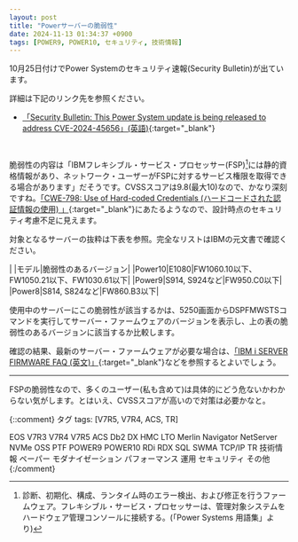 ```yaml
---
layout: post
title: "Powerサーバーの脆弱性"
date: 2024-11-13 01:34:37 +0900
tags: [POWER9, POWER10, セキュリティ, 技術情報]
---
```

10月25日付けでPower Systemのセキュリティ速報(Security Bulletin)が出ています。

詳細は下記のリンク先を参照ください。
* [「Security Bulletin: This Power System update is being released to address CVE-2024-45656」(英語)](https://www.ibm.com/support/pages/node/7174183){:target="_blank"}

<br>

脆弱性の内容は「IBMフレキシブル・サービス・プロセッサー(FSP)[^1]には静的資格情報があり、ネットワーク・ユーザーがFSPに対するサービス権限を取得できる場合があります」だそうです。CVSSスコアは9.8(最大10)なので、かなり深刻ですね。[「CWE-798: Use of Hard-coded Credentials (ハードコードされた認証情報の使用) 」](https://cwe.mitre.org/data/definitions/798.html){:target="_blank"}にあたるようなので、設計時点のセキュリティ考慮不足に見えます。

対象となるサーバーの抜粋は下表を参照。完全なリストはIBMの元文書で確認ください。

| |モデル|脆弱性のあるバージョン|
|Power10|E1080|FW1060.10以下、FW1050.21以下、FW1030.61以下|
|Power9|S914, S924など|FW950.C0以下|
|Power8|S814, S824など|FW860.B3以下|

使用中のサーバーにこの脆弱性が該当するかは、5250画面からDSPFMWSTSコマンドを実行してサーバー・ファームウェアのバージョンを表示し、上の表の脆弱性のあるバージョンに該当するか比較します。

確認の結果、最新のサーバー・ファームウェアが必要な場合は、[「IBM i SERVER FIRMWARE FAQ (英文)」](https://cwe.mitre.org/data/definitions/798.html){:target="_blank"}などを参照するとよいでしょう。

<hr>

FSPの脆弱性なので、多くのユーザー(私も含めて)は具体的にどう危ないかわからない気がします。とはいえ、CVSSスコアが高いので対策は必要かなと。


[^1]: 診断、初期化、構成、ランタイム時のエラー検出、および修正を行うファームウェア。フレキシブル・サービス・プロセッサーは、管理対象システムをハードウェア管理コンソールに接続する。(「Power Systems 用語集」より)


{::comment}
タグ
tags: [V7R5, V7R4, ACS, TR]

EOS
V7R3
V7R4
V7R5
ACS
Db2
DX
HMC
LTO
Merlin
Navigator
NetServer
NVMe
OSS
PTF
POWER9
POWER10
RDi
RDX
SQL
SWMA
TCP/IP
TR
技術情報
ペーパー
モダナイゼーション
パフォーマンス
運用
セキュリティ
その他
{:/comment}
